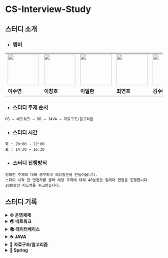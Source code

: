 # CS-Interview-Study
## 스터디 소개 
- ### 멤버

<table>
  <tr>
    <td>
        <a href="https://github.com/suy2on">
            <img src="https://avatars.githubusercontent.com/u/62363580?v=4" width="100px" />
        </a>
    </td>
    <td>
        <a href="https://github.com/Nnagman">
            <img src="https://avatars.githubusercontent.com/u/16336810?v=4" width="100px" />
        </a>
    </td>
    <td>
        <a href="https://github.com/pppp0722">
            <img src="https://avatars.githubusercontent.com/u/60428537?v=4" width="100px" />
        </a>
    </td>
    <td>
        <a href="https://github.com/ChoiYeonho0903">
            <img src="https://avatars.githubusercontent.com/u/76257508?v=4" width="100px" />
        </a>
    </td>
    <td>
        <a href="https://github.com/su-pernova">
            <img src="https://avatars.githubusercontent.com/u/48689213?v=4" width="100px" />
        </a>
    </td>
  </tr>
  <tr>
    <td><b>이수연</b></td>
    <td><b>이창호</b></td>
    <td><b>이일환</b></td>
    <td><b>최연호</b></td>
    <td><b>김수미</b></td>
  </tr>
</table>


- ### 스터디 주제 순서
```
OS → 네트워크 → DB → JAVA → 자료구조/알고리즘
```
- ### 스터디 시간
```
화 : 20:00 ~ 22:00
토 : 14:30 ~ 16:30
```
- ### 스터디 진행방식
```
정해진 주제에 대해 공부하고 예상질문을 만들어옵니다.
스터디 시작 전 면접자를 골라 해당 주제에 대해 40분동안 일대다 면접을 진행합니다.
20분동안 피드백을 주고받습니다. 
```
## 스터디 기록

<details>
<summary><b>⚙️ 운영체제</b></summary>
<div markdown="1">
<br>

- 운영체제 소개
  - 운영체제 필요성
  - 운영체제 정의
  - 운영체제 역할
- 운영체제 구조
  - 커널
  - 시스템 호출
- 프로세스
  - 프로세스 개념
  - 프로세스 상태
  - 프로세스 제어 블록
  - 프로세스 문맥 교환
- 스레드
  - 스레드 개념
  - 멀티스레드의 구조
  - 멀티스레드의 장단점
  - 멀티 프로세스 VS 멀티 스레드
- CPU 스케줄링
  - 장기 스케줄링
  - 중기 스케줄링
  - 단기 스케줄링
- 스케줄링 알고리즘
  - FCFS
  - SJF
  - Round Robin
  - SRT
  - Priority scheduling
  - Multilevel Queue
  - Multilevel Feedback Queue
- 인터럽트
  - 인터럽트 개념
  - 동기적 인터럽트, 비동기적 인터럽트
  - 인터럽트 처리 과정
  - 인터럽트와 이중 모드
- 프로세스 동기화
  - 공유자원, 경쟁상태, 임계구역
  - 피터슨 알고리즘
  - 뮤텍스
  - 세마포어
  - 모니터
- 교착 상태(Deadlock)
  - 교착 상태 정의
  - 교착 상태 조건
  - 교착 상태 해결 방법
  - 식사하는 철학자 문제
- 메모리 관리
  - 메모리 관리 필요성
  - 고정 분할 방식
  - 가변 분할 방식
- 가상 메모리
  - 가상 메모리 정의
  - 가상 메모리 필요성
  - 페이징 기법
  - 세그먼테이션 기법
- 가상 메모리 관리
  - 요구 페이징
- 페이지 교체 알고리즘
  - FIFO
  - OPT
  - LRU
</div>
</details>

<details>
<summary><b>🌏 네트워크</b></summary>
<div markdown="1">
<br>

- OSI 7 계층
  - OSI 7 계층 개념
  - 웹 서버(Apache, Nginx) 동작 레이어
- TCP와 UDP
  - TCP와 UDP 개념
  - TCP/IP 통신
- HTTP 통신
  - HTTP 통신 개념
  - HTTP vs HTTPS
  - HTTP method (POST, GET, PUT 등)
  - TLS/SSL HandShake
- REST API, RESTful
- 로드 밸런싱(Load Balancing)
- 라우팅 알고리즘
- 블로킹/논블로킹 & 동기/비동기
- 도메인 네임 서버 (DNS)
- 교차 출처 리소스 공유 (CORS)
</div>
</details>

<details>
<summary><b>📚 데이터베이스</b></summary>
<div markdown="1">
<br>

- 트랜잭션
  - 트랜잭션 개념
  - ACID
  - 트랜잭션 격리 수준(Transaction Isolation Levels)
- 데이터베이스 정규화
  - 정규화 vs 역정규화
  - 이상 현상 (Anomaly)
- JOIN
  - JOIN 개념
  - JOIN 의 종류
- KEY
  - KEY 개념
  - KEY 종류
- DBMS
  - RDBMS vs NOSQL
  - 인덱스를 사용하는 이유 및 장단점
  - Redis 개념
  - Elastic Search 개념 (Message Queue)
</div>
</details>


<details>
<summary><b>☕️ JAVA</b></summary>
<div markdown="1">
<br>

- JVM
  - JVM 구조
  - Java 실행 방식
- GC
  - GC 가 무엇인지
  - 필요한 이유
  - 동작 방식
- 제네릭
- 어노테이션
- 오버라이딩 vs 오버로딩
- 접근 제어자
- 클래스 vs 인터페이스 vs 추상클래스
- 자바의 원시타입 (종류와 크기)
- 객체지향
  - 객체지향 개념
  - SOLID (객체지향 5대원칙)
  - 디자인 패턴의 종류
- 강한 결합 vs 느슨한 결합
- 직렬화 vs 역직렬화
- Call by value vs Call by reference
- Mutable 객체 vs Immutable 객체
- 오토 박싱 vs 오토 언박싱
</div>
</details>



<details>
<summary><b>🧠 자료구조/알고리즘</b></summary>
<div markdown="1">
<br>

- Stack vs Queue
- Hash Function & HashTable
- Heap & Priority Queue
- Tree, Binary Tree, BST, AVL Tree
- DFS vs BFS
</div>
</details>

<details>
<summary><b>🌿 Spring</b></summary>
<div markdown="1">
<br>

- Spring DI/IoC
  - 동작 방식
  - 종류
  - IoC 컨테이너
- Spring Bean
  - 스프링 Bean 생성 과정
  - 스프링 Bean의 Scope
- Autowiring
- Spring Web MVC
  - 개념
  - Dispatcher Servlet
- Spring 에서 CORS 에러를 해결하기 위한 방법
- JPA
  - JPA 영속성 컨텍스트의 이점
  - N + 1 문제 (원인, 해결 방법)
</div>
</details>
